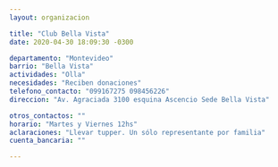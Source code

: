 ```yaml
---
layout: organizacion

title: "Club Bella Vista"
date: 2020-04-30 18:09:30 -0300

departamento: "Montevideo"
barrio: "Bella Vista"
actividades: "Olla"
necesidades: "Reciben donaciones"
telefono_contacto: "099167275 098456226"
direccion: "Av. Agraciada 3100 esquina Ascencio Sede Bella Vista"

otros_contactos: ""
horario: "Martes y Viernes 12hs"
aclaraciones: "Llevar tupper. Un sólo representante por familia"
cuenta_bancaria: ""

---
```

